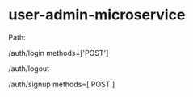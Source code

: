 # user-admin-microservice

Path:

/auth/login  methods=['POST']


/auth/logout


/auth/signup methods=['POST']
